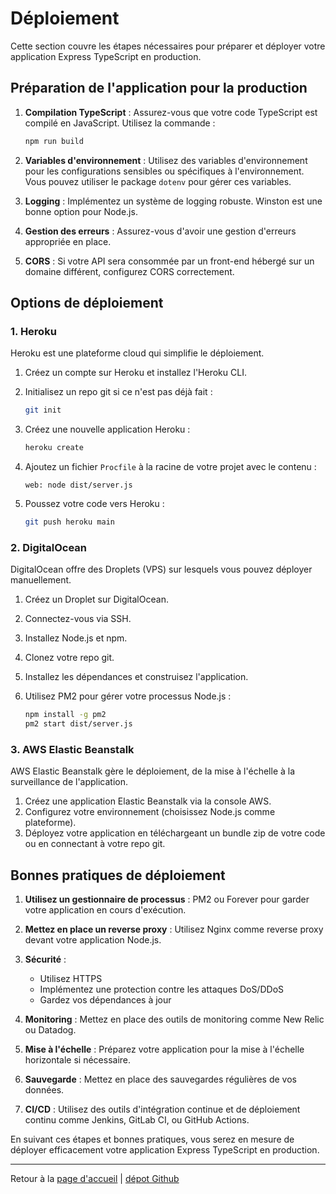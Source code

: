 # Déploiement

Cette section couvre les étapes nécessaires pour préparer et déployer votre application Express TypeScript en production.

## Préparation de l'application pour la production

1. **Compilation TypeScript** : Assurez-vous que votre code TypeScript est compilé en JavaScript. Utilisez la commande :
   ```bash
   npm run build
   ```

2. **Variables d'environnement** : Utilisez des variables d'environnement pour les configurations sensibles ou spécifiques à l'environnement. Vous pouvez utiliser le package `dotenv` pour gérer ces variables.

3. **Logging** : Implémentez un système de logging robuste. Winston est une bonne option pour Node.js.

4. **Gestion des erreurs** : Assurez-vous d'avoir une gestion d'erreurs appropriée en place.

5. **CORS** : Si votre API sera consommée par un front-end hébergé sur un domaine différent, configurez CORS correctement.

## Options de déploiement

### 1. Heroku

Heroku est une plateforme cloud qui simplifie le déploiement.

1. Créez un compte sur Heroku et installez l'Heroku CLI.
2. Initialisez un repo git si ce n'est pas déjà fait :

   ```bash
   git init
   ```
3. Créez une nouvelle application Heroku :

   ```bash
   heroku create
   ```
4. Ajoutez un fichier `Procfile` à la racine de votre projet avec le contenu :
   ```
   web: node dist/server.js
   ```
5. Poussez votre code vers Heroku :
   ```bash
   git push heroku main
   ```

### 2. DigitalOcean

DigitalOcean offre des Droplets (VPS) sur lesquels vous pouvez déployer manuellement.

1. Créez un Droplet sur DigitalOcean.
2. Connectez-vous via SSH.
3. Installez Node.js et npm.
4. Clonez votre repo git.
5. Installez les dépendances et construisez l'application.
6. Utilisez PM2 pour gérer votre processus Node.js :

   ```bash
   npm install -g pm2
   pm2 start dist/server.js
   ```

### 3. AWS Elastic Beanstalk

AWS Elastic Beanstalk gère le déploiement, de la mise à l'échelle à la surveillance de l'application.

1. Créez une application Elastic Beanstalk via la console AWS.
2. Configurez votre environnement (choisissez Node.js comme plateforme).
3. Déployez votre application en téléchargeant un bundle zip de votre code ou en connectant à votre repo git.

## Bonnes pratiques de déploiement

1. **Utilisez un gestionnaire de processus** : PM2 ou Forever pour garder votre application en cours d'exécution.

2. **Mettez en place un reverse proxy** : Utilisez Nginx comme reverse proxy devant votre application Node.js.

3. **Sécurité** : 
   - Utilisez HTTPS
   - Implémentez une protection contre les attaques DoS/DDoS
   - Gardez vos dépendances à jour

4. **Monitoring** : Mettez en place des outils de monitoring comme New Relic ou Datadog.

5. **Mise à l'échelle** : Préparez votre application pour la mise à l'échelle horizontale si nécessaire.

6. **Sauvegarde** : Mettez en place des sauvegardes régulières de vos données.

7. **CI/CD** : Utilisez des outils d'intégration continue et de déploiement continu comme Jenkins, GitLab CI, ou GitHub Actions.

En suivant ces étapes et bonnes pratiques, vous serez en mesure de déployer efficacement votre application Express TypeScript en production.

-----------
Retour à la 
[page d'accueil](index.md) |  [dépot Github](https://github.com/NCherfaoui/express-typescript-tutorial/)
